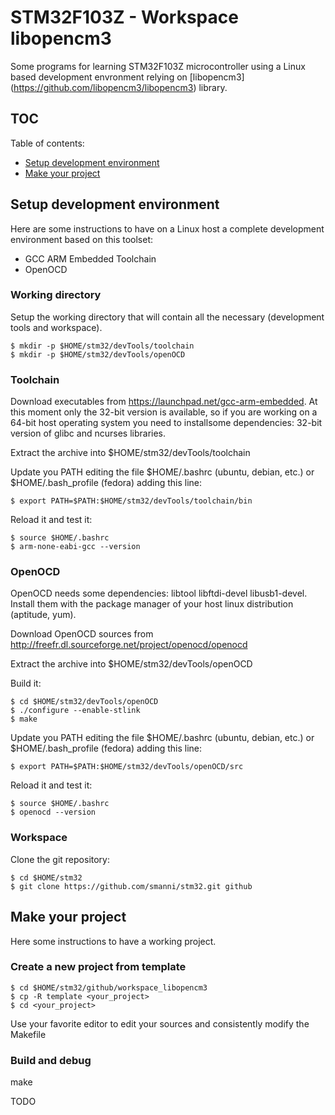 STM32F103Z - Workspace libopencm3
============================

Some programs for learning STM32F103Z microcontroller using a Linux based development envronment relying on [libopencm3] (https://github.com/libopencm3/libopencm3) library.


TOC
---

Table of contents:
* [Setup development environment](#setup-development-environment)
* [Make your project](#make-your-project)


Setup development environment
-----------------------------

Here are some instructions to have on a Linux host a complete development environment based on this toolset:

* GCC ARM Embedded Toolchain
* OpenOCD

### Working directory
Setup the working directory that will contain all the necessary (development tools and workspace).

  ```
  $ mkdir -p $HOME/stm32/devTools/toolchain
  $ mkdir -p $HOME/stm32/devTools/openOCD
  ```

### Toolchain
Download executables from https://launchpad.net/gcc-arm-embedded.
At this moment only the 32-bit version is available, so if you are working on a 64-bit host operating system you need 
to installsome dependencies: 32-bit version of glibc and ncurses libraries.

Extract the archive into $HOME/stm32/devTools/toolchain

Update you PATH editing the file $HOME/.bashrc (ubuntu, debian, etc.) or $HOME/.bash_profile (fedora) adding this line:

  ```
  $ export PATH=$PATH:$HOME/stm32/devTools/toolchain/bin
  ```
  
Reload it and test it:

  ```
  $ source $HOME/.bashrc
  $ arm-none-eabi-gcc --version
  ```

### OpenOCD
OpenOCD needs some dependencies: libtool libftdi-devel libusb1-devel. 
Install them with the package manager of your host linux distribution (aptitude, yum).

Download OpenOCD sources from http://freefr.dl.sourceforge.net/project/openocd/openocd

Extract the archive into $HOME/stm32/devTools/openOCD

Build it:
  ```
  $ cd $HOME/stm32/devTools/openOCD
  $ ./configure --enable-stlink
  $ make
  ```

Update you PATH editing the file $HOME/.bashrc (ubuntu, debian, etc.) or $HOME/.bash_profile (fedora) adding this line:

  ```
  $ export PATH=$PATH:$HOME/stm32/devTools/openOCD/src
  ```
  
Reload it and test it:

  ```
  $ source $HOME/.bashrc
  $ openocd --version
  ```

### Workspace
Clone the git repository:
  ```
  $ cd $HOME/stm32
  $ git clone https://github.com/smanni/stm32.git github
  ```
  
Make your project
-----------------

Here some instructions to have a working project.

### Create a new project from template
  ```
  $ cd $HOME/stm32/github/workspace_libopencm3
  $ cp -R template <your_project>
  $ cd <your_project>
  ```

Use your favorite editor to edit your sources and consistently modify the Makefile

### Build and debug 
make

TODO
